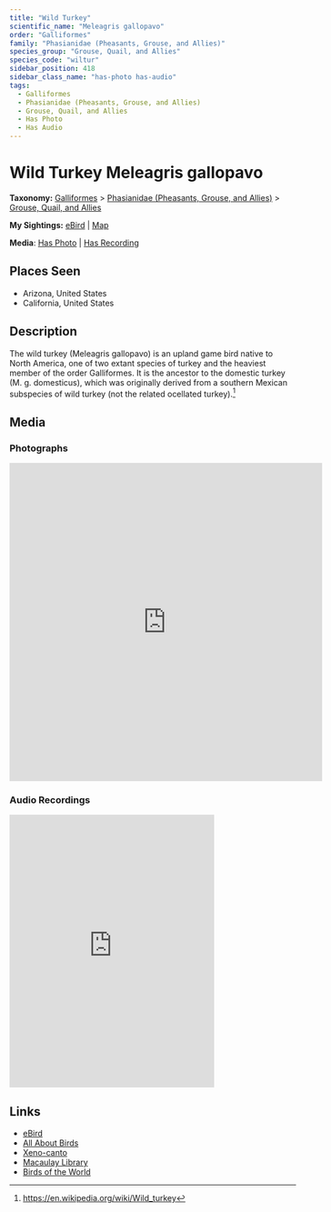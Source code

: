 ```yaml
---
title: "Wild Turkey"
scientific_name: "Meleagris gallopavo"
order: "Galliformes"
family: "Phasianidae (Pheasants, Grouse, and Allies)"
species_group: "Grouse, Quail, and Allies"
species_code: "wiltur"
sidebar_position: 418
sidebar_class_name: "has-photo has-audio"
tags: 
  - Galliformes
  - Phasianidae (Pheasants, Grouse, and Allies)
  - Grouse, Quail, and Allies
  - Has Photo
  - Has Audio
---
```


# Wild Turkey <span className='sci_name'>Meleagris gallopavo</span>

**Taxonomy:** [Galliformes](/tags/galliformes) > [Phasianidae (Pheasants, Grouse, and Allies)](/tags/phasianidae-pheasants-grouse-and-allies) > [Grouse, Quail, and Allies](/tags/grouse-quail-and-allies)

**My Sightings:** [eBird](https://ebird.org/lifelist?r=world&time=life&spp=wiltur) | [Map](/map?species_code=wiltur)

**Media**: [Has Photo](https://media.ebird.org/catalog?userId=USER4436073&taxonCode=wiltur&mediaType=photo&view=grid) | [Has Recording](https://media.ebird.org/catalog?userId=USER4436073&taxonCode=wiltur&mediaType=audio&view=grid)

## Places Seen

* Arizona, United States
* California, United States

## Description
The wild turkey (Meleagris gallopavo) is an upland game bird native to North America, one of two extant species of turkey and the heaviest member of the order Galliformes. It is the ancestor to the domestic turkey (M. g. domesticus), which was originally derived from a southern Mexican subspecies of wild turkey (not the related ocellated turkey).[^1]

[^1]: https://en.wikipedia.org/wiki/Wild_turkey

## Media
### Photographs
<iframe src="https://macaulaylibrary.org/asset/626996607/embed" width="550" height="560" frameborder="0" allowfullscreen></iframe>

### Audio Recordings
<iframe src="https://macaulaylibrary.org/asset/626557540/embed" width="360" height="480" frameborder="0" allowfullscreen></iframe>

## Links
* [eBird](https://ebird.org/species/wiltur) 
* [All About Birds](https://www.allaboutbirds.org/guide/wiltur) 
* [Xeno-canto](https://www.xeno-canto.org/species/meleagris-gallopavo) 
* [Macaulay Library](https://search.macaulaylibrary.org/catalog?taxonCode=wiltur&sort=rating_rank_desc)
* [Birds of the World](https://birdsoftheworld.org/bow/species/wiltur)
